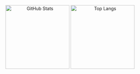 <p align="center">
  <img src="https://github-readme-stats.vercel.app/api?username=khoivux&show_icons=true&theme=tokyonight&hide=issues&rank_icon=github" alt="GitHub Stats" height="200px"/>
  <img src="https://github-readme-stats.vercel.app/api/top-langs/?username=khoivux&layout=compact&theme=tokyonight" alt="Top Langs" height="200px"/>
</p>

